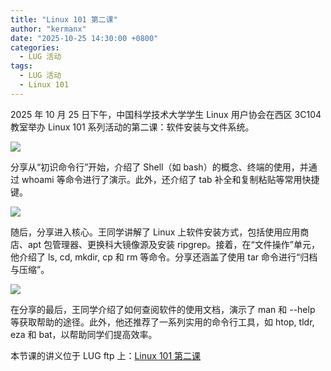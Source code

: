 ```yaml
---
title: "Linux 101 第二课"
author: "kermanx"
date: "2025-10-25 14:30:00 +0800"
categories:
  - LUG 活动
tags:
  - LUG 活动
  - Linux 101
---
```


2025 年 10 月 25 日下午，中国科学技术大学学生 Linux 用户协会在西区 3C104 教室举办 Linux 101 系列活动的第二课：软件安装与文件系统。

![](https://ftp.lug.ustc.edu.cn/%E6%B4%BB%E5%8A%A8/2025.10.25_Linux_101_%E7%AC%AC%E4%BA%8C%E8%AF%BE/poster.png)

分享从“初识命令行”开始，介绍了 Shell（如 bash）的概念、终端的使用，并通过 whoami 等命令进行了演示。此外，还介绍了 tab 补全和复制粘贴等常用快捷键。

![](https://ftp.lug.ustc.edu.cn/%E6%B4%BB%E5%8A%A8/2025.10.25_Linux_101_%E7%AC%AC%E4%BA%8C%E8%AF%BE/IMG_1093.png)

随后，分享进入核心。王同学讲解了 Linux 上软件安装方式，包括使用应用商店、apt 包管理器、更换科大镜像源及安装 ripgrep。接着，在“文件操作”单元，他介绍了 ls, cd, mkdir, cp 和 rm 等命令。分享还涵盖了使用 tar 命令进行“归档与压缩”。

![](https://ftp.lug.ustc.edu.cn/%E6%B4%BB%E5%8A%A8/2025.10.25_Linux_101_%E7%AC%AC%E4%BA%8C%E8%AF%BE/IMG_1092.png)

在分享的最后，王同学介绍了如何查阅软件的使用文档，演示了 man 和 --help 等获取帮助的途径。此外，他还推荐了一系列实用的命令行工具，如 htop, tldr, eza 和 bat，以帮助同学们提高效率。

本节课的讲义位于 LUG ftp 上：[Linux 101 第二课](https://ftp.lug.ustc.edu.cn/%E6%B4%BB%E5%8A%A8/2025.10.25_Linux_101_%E7%AC%AC%E4%BA%8C%E8%AF%BE/Linux%20101%20Chap%203.pdf)
